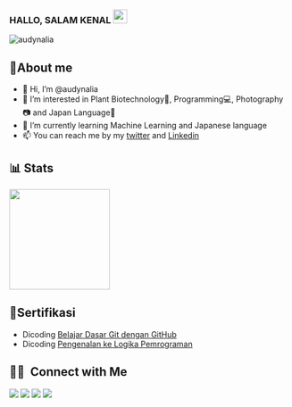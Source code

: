 ### HALLO, SALAM KENAL <img src="https://media.giphy.com/media/hvRJCLFzcasrR4ia7z/giphy.gif" width="25px">

<p align="left"> <img src="https://komarev.com/ghpvc/?username=audynalia&label=Profile%20views&color=0e75b6&style=flat" alt="audynalia" /> </p>

## :cherry_blossom:About me

- 👋 Hi, I’m @audynalia
- 👀 I’m interested in Plant Biotechnology:seedling:, Programming:computer:, Photography:camera: and Japan Language:japan:
- :book: I’m currently learning Machine Learning and Japanese language
- 📫 You can reach me by my [twitter](https://twitter.com/39zelll) and [Linkedin](https://www.linkedin.com/in/audynalia-kogitans-1b1190217/)

## 📊 Stats

<p align="left">
<a href="https://github.com/audynalia">
      <img height="180em" src="https://github-readme-stats-eight-theta.vercel.app/api?username=audynalia&show_icons=true&theme=algolia&include_all_commits=true&count_private=true"/>
    </a>
    </p>
      
## :page_facing_up:Sertifikasi
- Dicoding [Belajar Dasar Git dengan GitHub](https://www.dicoding.com/certificates/6RPN85Y3RZ2M)
- Dicoding [Pengenalan ke Logika Pemrograman](https://www.dicoding.com/certificates/MRZMK7NQKPYQ)


## 🤝🏻 &nbsp;Connect with Me

<a href="https://www.linkedin.com/in/audynalia-kogitans-1b1190217/"><img src="https://img.shields.io/badge/-Audynalia%20Kogitans-0077B5?style=flat&logo=Linkedin&logoColor=white"/></a>
<a href="mailto:audynalia48@gmail.com"><img src="https://img.shields.io/badge/-audynalia48@gmail.com-D14836?style=flat&logo=Gmail&logoColor=white"/></a>
<a href="https://www.instagram.com/audyna_.k/"><img src="https://img.shields.io/badge/-@audyna_.k-E4405F?style=flat&logo=Instagram&logoColor=white"/></a>
<a href="https://www.facebook.com/audynalia.evan/"><img src="https://img.shields.io/badge/-Audynalia KogiTanz-1877F2?style=flat&logo=Facebook&logoColor=white"/></a>
    
